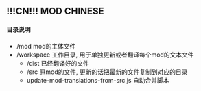 ## !!!CN!!! MOD CHINESE

#### 目录说明

- /mod mod的主体文件
- /workspace 工作目录, 用于单独更新或者翻译每个mod的文本文件
  - /dist 已经翻译好的文件
  - /src 原mod的文件, 更新的话把最新的文件复制到对应的目录
  - update-mod-translations-from-src.js 自动合并脚本
  
